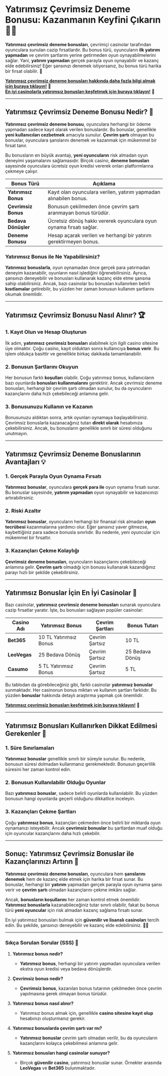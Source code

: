 # Yatırımsız Çevrimsiz Deneme Bonusu: Kazanmanın Keyfini Çıkarın 🎰💸

**Yatırımsız çevrimsiz deneme bonusları**, çevrimiçi casinolar tarafından oyunculara sunulan cazip fırsatlardır. Bu bonus türü, oyuncuların **ilk yatırım yapmadan** ve çevrim şartlarını yerine getirmeden oyun oynayabilmelerini sağlar. Yani, **yatırım yapmadan** gerçek parayla oyun oynayabilir ve kazanç elde edebilirsiniz! Eğer şansınızı denemek istiyorsanız, bu bonus türü harika bir fırsat olabilir. 🎲

[**Yatırımsız çevrimsiz deneme bonusları hakkında daha fazla bilgi almak için buraya tıklayın!**](https://casinotr.link/gWCRZ4) 🎰  
[**En iyi casinolarla yatırımsız bonusları keşfetmek için buraya tıklayın!**](https://casinotr.link/gWCRZ4) 💸

---

## Yatırımsız Çevrimsiz Deneme Bonusu Nedir? 🎯

**Yatırımsız çevrimsiz deneme bonusu**, oyunculara herhangi bir ödeme yapmadan sadece kayıt olarak verilen bonuslardır. Bu bonuslar, genellikle **yeni kullanıcıları cezbetmek** amacıyla sunulur. **Çevrim şartı** olmayan bu bonuslar, oyunculara şanslarını denemek ve kazanmak için mükemmel bir fırsat tanır. 

Bu bonusların en büyük avantajı, **yeni oyuncuların** risk almadan oyun deneyimi yaşamalarını sağlamasıdır. Birçok casino, **deneme bonusları** sayesinde oyunculara ücretsiz oyun kredisi vererek onları platformlarına çekmeye çalışır.

| Bonus Türü                  | Açıklama                                                           |
|-----------------------------|--------------------------------------------------------------------|
| **Yatırımsız Bonus**         | Kayıt olan oyunculara verilen, yatırım yapmadan alınabilen bonus.  |
| **Çevrimsiz Bonus**          | Bonusun çekilmeden önce çevrim şartı aranmayan bonus türüdür.     |
| **Bedava Dönüşler**          | Ücretsiz dönüş hakkı vererek oyunculara oyun oynama fırsatı sağlar.|
| **Deneme Bonusu**            | Hesap açarak verilen ve herhangi bir yatırım gerektirmeyen bonus.  |

### Yatırımsız Bonus ile Ne Yapabilirsiniz?

**Yatırımsız bonuslarla**, oyun oynamadan önce gerçek para yatırmadan deneyim kazanabilir, oyunların nasıl işlediğini öğrenebilirsiniz. Ayrıca, şansınızı deneyebilir ve bonusları kullanarak kazanç elde etme şansına sahip olabilirsiniz. Ancak, bazı casinolar bu bonusları kullanırken belirli **kısıtlamalar** getirebilir, bu yüzden her zaman bonusun kullanım şartlarını okumak önemlidir.

---

## Yatırımsız Çevrimsiz Bonusu Nasıl Alınır? 🏆

### 1. Kayıt Olun ve Hesap Oluşturun

İlk adım, **yatırımsız çevrimsiz bonusları** alabilmek için ilgili casino sitesine üye olmaktır. Çoğu casino, kayıt olduktan sonra kullanıcıya **bonus verir**. Bu işlem oldukça basittir ve genellikle birkaç dakikada tamamlanabilir.

### 2. Bonusun Şartlarını Okuyun

Her bonusun farklı **koşulları** olabilir. Çoğu yatırımsız bonus, kullanıcıların bazı oyunlarda **bonusları kullanmalarını** gerektirir. Ancak çevrimsiz deneme bonusları, herhangi bir çevrim şartı olmadan sunulur, bu da oyuncuların kazançlarını daha hızlı çekebileceği anlamına gelir.

### 3. Bonusunuzu Kullanın ve Kazanın

Bonusunuzu aldıktan sonra, artık oyunları oynamaya başlayabilirsiniz. Çevrimsiz bonuslarla kazanacağınız tutarı **direkt olarak** hesabınıza çekebilirsiniz. Ancak, bu bonusların genellikle sınırlı bir süresi olduğunu unutmayın.

---

## Yatırımsız Çevrimsiz Deneme Bonuslarının Avantajları 💡

### 1. Gerçek Parayla Oyun Oynama Fırsatı

**Yatırımsız bonuslar**, oyunculara **gerçek para ile** oyun oynama fırsatı sunar. Bu bonuslar sayesinde, **yatırım yapmadan** oyun oynayabilir ve kazancınızı artırabilirsiniz. 

### 2. Riski Azaltır

**Yatırımsız bonuslar**, oyuncuların herhangi bir finansal risk almadan **oyun tecrübesi** kazanmalarına yardımcı olur. Eğer şansınız yaver gitmezse, kaybettiğiniz para sadece bonusla sınırlıdır. Bu nedenle, yeni oyuncular için mükemmel bir fırsattır.

### 3. Kazançları Çekme Kolaylığı

**Çevrimsiz deneme bonusları**, oyuncuların kazançlarını çekebileceği anlamına gelir. **Çevrim şartı** olmadığı için bonusu kullanarak kazandığınız parayı hızlı bir şekilde çekebilirsiniz.

---

## Yatırımsız Bonuslar İçin En İyi Casinolar 🎯

Bazı casinolar, **yatırımsız çevrimsiz deneme bonusları** sunarak oyunculara cazip fırsatlar yaratır. İşte, bu bonusları sağlayan popüler casinolar:

| Casino Adı    | Yatırımsız Bonus      | Çevrim Şartları     | Bonus Tutarı       |
|---------------|-----------------------|---------------------|--------------------|
| **Bet365**    | 10 TL Yatırımsız Bonus | Çevrim Şartsız      | 10 TL             |
| **LeoVegas**  | 25 Bedava Dönüş       | Çevrim Şartsız      | 25 Bedava Dönüş   |
| **Casumo**    | 5 TL Yatırımsız Bonus | Çevrim Şartsız      | 5 TL              |

Bu tablodan da görebileceğiniz gibi, farklı casinolar **yatırımsız bonuslar** sunmaktadır. Her casinonun bonus miktarı ve kullanım şartları farklıdır. Bu yüzden **bonuslar** hakkında detaylı araştırma yapmak çok önemlidir.

[**Yatırımsız çevrimsiz bonusları keşfetmek için buraya tıklayın!**](https://casinotr.link/gWCRZ4) 🎰

---

## Yatırımsız Bonusları Kullanırken Dikkat Edilmesi Gerekenler 🧐

### 1. Süre Sınırlamaları

**Yatırımsız bonuslar** genellikle sınırlı bir süreyle sunulur. Bu nedenle, bonusun süresi dolmadan kullanmanız gerekmektedir. Bonusun geçerlilik süresini her zaman kontrol edin.

### 2. Bonusun Kullanılabilir Olduğu Oyunlar

Bazı **yatırımsız bonuslar**, sadece belirli oyunlarda kullanılabilir. Bu yüzden bonusun hangi oyunlarda geçerli olduğunu dikkatlice inceleyin. 

### 3. Kazançları Çekme Şartları

Çoğu **yatırımsız bonus**, kazançları çekmeden önce belirli bir miktarda oyun oynamanızı isteyebilir. Ancak **çevrimsiz bonuslar** bu şartlardan muaf olduğu için oyuncular kazançlarını daha hızlı çekebilir.

---

## Sonuç: Yatırımsız Çevrimsiz Bonuslar ile Kazançlarınızı Artırın 🎉

**Yatırımsız çevrimsiz deneme bonusları**, oyunculara hem **şanslarını denemek** hem de kazanç elde etmek için harika bir fırsat sunar. Bu bonuslar, herhangi bir **yatırım** yapmadan gerçek parayla oyun oynama şansı verir ve **çevrim şartı** olmadan kazançlarını çekme imkânı sağlar.

Ancak, **bonusların koşullarını** her zaman kontrol etmek önemlidir. **Yatırımsız bonuslarla** kazanabileceğiniz tutar sınırlı olabilir, fakat bu bonus türü **yeni oyuncular** için risk almadan kazanç sağlama fırsatı sunar.

En iyi yatırımsız bonusları bulmak için **güvenilir ve lisanslı casinoları** tercih edin. Bu şekilde, şansınızı deneyebilir ve kazanç elde edebilirsiniz. 🎰💸

---

### Sıkça Sorulan Sorular (SSS) 🎲

1. **Yatırımsız bonus nedir?**
   - **Yatırımsız bonus**, herhangi bir yatırım yapmadan oyunculara verilen ekstra oyun kredisi veya bedava dönüşlerdir.

2. **Çevrimsiz bonus nedir?**
   - **Çevrimsiz bonus**, kazanılan bonus tutarının çekilmeden önce çevrim yapılmasına gerek olmayan bonus türüdür.

3. **Yatırımsız bonus nasıl alınır?**
   - Yatırımsız bonus almak için, genellikle **casino sitesine kayıt olup** hesabınızı oluşturmanız gerekir.

4. **Yatırımsız bonuslarda çevrim şartı var mı?**
   - **Yatırımsız bonuslar** çevrim şartı olmadan verilir, bu da oyuncuların kazançlarını kolayca çekebilmesi anlamına gelir.

5. **Yatırımsız bonusları hangi casinolar sunuyor?**
   - Birçok **güvenilir casino**, yatırımsız bonuslar sunar. Örnekler arasında **LeoVegas** ve **Bet365** bulunmaktadır.
